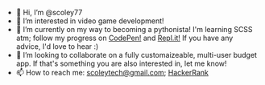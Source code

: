 - 👋 Hi, I’m @scoley77
- 👀 I’m interested in video game development!
- 🌱 I’m currently on my way to becoming a pythonista! I'm learning SCSS atm; follow my progress on <a href="https://codepen.io/scoley77">CodePen!</a> and <a href="https://replit.com/@scoley77">Repl.it!</a> If you have any advice, I'd love to hear :)
- 💞️ I’m looking to collaborate on a fully customaizeable, multi-user budget app. If that's something you are also interested in, let me know!
- 📫 How to reach me: scoleytech@gmail.com; <a href="https://www.hackerrank.com/scoleytech">HackerRank</a>


